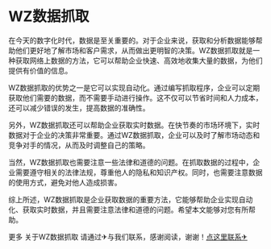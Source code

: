 # WZ数据抓取

在今天的数字化时代，数据是至关重要的。对于企业来说，获取和分析数据能够帮助他们更好地了解市场和客户需求，从而做出更明智的决策。WZ数据抓取就是一种获取网络上数据的方法，它可以帮助企业快速、高效地收集大量的数据，为他们提供有价值的信息。

WZ数据抓取的优势之一是它可以实现自动化。通过编写抓取程序，企业可以定期获取他们需要的数据，而不需要手动进行操作。这不仅可以节省时间和人力成本，还可以减少错误的发生，提高数据的准确性。

另外，WZ数据抓取还可以帮助企业获取实时数据。在快节奏的市场环境下，实时数据对于企业的决策非常重要。通过WZ数据抓取，企业可以及时了解市场动态和竞争对手的情况，从而及时调整自己的策略。

当然，WZ数据抓取也需要注意一些法律和道德的问题。在抓取数据的过程中，企业需要遵守相关的法律法规，尊重他人的隐私和知识产权。同时，也需要注意数据的使用方式，避免对他人造成损害。

综上所述，WZ数据抓取是企业获取数据的重要方法，它能够帮助企业实现自动化、获取实时数据，并且需要注意法律和道德的问题。希望本文能够对您有所帮助。

更多 关于WZ数据抓取 请通过✈与我们联系，感谢阅读，谢谢！[点这里联系✈](https://add.k02.cc)